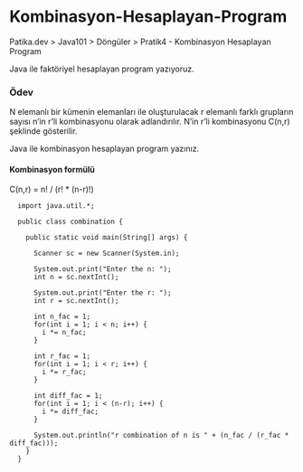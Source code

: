 # Kombinasyon-Hesaplayan-Program
Patika.dev > Java101 > Döngüler > Pratik4 - Kombinasyon Hesaplayan Program

Java ile faktöriyel hesaplayan program yazıyoruz.

### Ödev
N elemanlı bir kümenin elemanları ile oluşturulacak r elemanlı farklı grupların sayısı n’in r’li kombinasyonu olarak adlandırılır. N’in r’li kombinasyonu C(n,r) şeklinde gösterilir.

Java ile kombinasyon hesaplayan program yazınız.

#### Kombinasyon formülü
C(n,r) = n! / (r! * (n-r)!)


      import java.util.*;

      public class combination {

        public static void main(String[] args) {

          Scanner sc = new Scanner(System.in);

          System.out.print("Enter the n: ");
          int n = sc.nextInt();

          System.out.print("Enter the r: ");
          int r = sc.nextInt();

          int n_fac = 1;
          for(int i = 1; i < n; i++) {
            i *= n_fac;
          }

          int r_fac = 1;
          for(int i = 1; i < r; i++) {
            i *= r_fac;
          }

          int diff_fac = 1;
          for(int i = 1; i < (n-r); i++) {
            i *= diff_fac;
          }

          System.out.println("r combination of n is " + (n_fac / (r_fac * diff_fac)));
        }
      }
